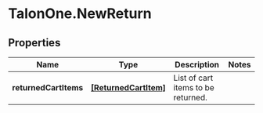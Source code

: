 # TalonOne.NewReturn

## Properties

Name | Type | Description | Notes
------------ | ------------- | ------------- | -------------
**returnedCartItems** | [**[ReturnedCartItem]**](ReturnedCartItem.md) | List of cart items to be returned. | 



